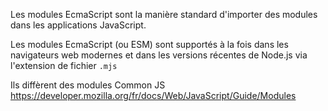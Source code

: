 Les modules EcmaScript sont la manière standard d'importer des modules dans les applications JavaScript.

Les modules EcmaScript (ou ESM) sont supportés à la fois dans les navigateurs web modernes et dans les versions récentes de Node.js via l'extension de fichier `.mjs`

Ils diffèrent des modules Common JS
https://developer.mozilla.org/fr/docs/Web/JavaScript/Guide/Modules
